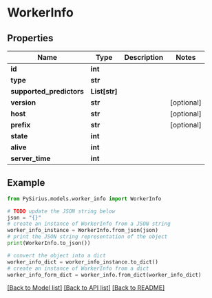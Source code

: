 # WorkerInfo


## Properties

Name | Type | Description | Notes
------------ | ------------- | ------------- | -------------
**id** | **int** |  | 
**type** | **str** |  | 
**supported_predictors** | **List[str]** |  | 
**version** | **str** |  | [optional] 
**host** | **str** |  | [optional] 
**prefix** | **str** |  | [optional] 
**state** | **int** |  | 
**alive** | **int** |  | 
**server_time** | **int** |  | 

## Example

```python
from PySirius.models.worker_info import WorkerInfo

# TODO update the JSON string below
json = "{}"
# create an instance of WorkerInfo from a JSON string
worker_info_instance = WorkerInfo.from_json(json)
# print the JSON string representation of the object
print(WorkerInfo.to_json())

# convert the object into a dict
worker_info_dict = worker_info_instance.to_dict()
# create an instance of WorkerInfo from a dict
worker_info_form_dict = worker_info.from_dict(worker_info_dict)
```
[[Back to Model list]](../README.md#documentation-for-models) [[Back to API list]](../README.md#documentation-for-api-endpoints) [[Back to README]](../README.md)


